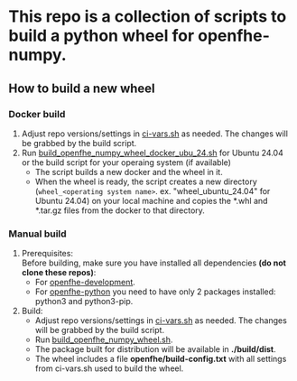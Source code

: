 # This repo is a collection of scripts to build a python wheel for openfhe-numpy.


## How to build a new wheel

### Docker build

1. Adjust repo versions/settings in [ci-vars.sh](https://github.com/openfheorg/openfhe-numpy-packager/blob/main/ci-vars.sh) as needed. The changes will be grabbed by the build script.
2. Run [build_openfhe_numpy_wheel_docker_ubu_24.sh](https://github.com/openfheorg/openfhe-numpy-packager/blob/main/build_openfhe_numpy_wheel_docker_ubu_24.sh) for Ubuntu 24.04 or the build script for your operaing system (if available)  
   - The script builds a new docker and the wheel in it.
   - When the wheel is ready, the script creates a new directory (`wheel_<operating system name>`. ex. "wheel_ubuntu_24.04" for Ubuntu 24.04) on your local machine and copies the *.whl and *.tar.gz files from the docker to that directory.

### Manual build

1. Prerequisites:  
   Before building, make sure you have installed all dependencies **(do not clone these repos)**:
   - For [openfhe-development](https://github.com/openfheorg/openfhe-development).
   - For [openfhe-python](https://pybind11.readthedocs.io/en/stable/installing.html) you need to have only 2 packages installed: python3 and python3-pip.
2. Build:  
   - Adjust repo versions/settings in [ci-vars.sh](https://github.com/openfheorg/openfhe-numpy-packager/blob/main/ci-vars.sh) as needed. The changes will be grabbed by the build script.
   - Run [build_openfhe_numpy_wheel.sh](https://github.com/openfheorg/openfhe-numpy-packager/blob/main/build_openfhe_numpy_wheel.sh).
   - The package built for distribution will be available in **./build/dist**.
   - The wheel includes a file **openfhe/build-config.txt** with all settings from ci-vars.sh used to build the wheel. 
